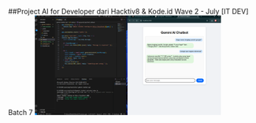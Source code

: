 ##Project AI for Developer dari Hacktiv8 & Kode.id
Wave 2 - July
[IT DEV] Batch 7
<img src="ss-project.png" style="width:75%" alt="Gemini AI Chatbot - Project AI for Developer dari Hacktiv8 & Kode.id">

